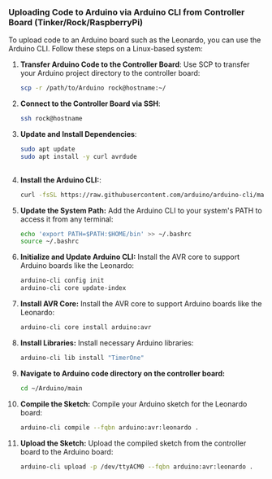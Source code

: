 ### Uploading Code to Arduino via Arduino CLI from Controller Board (Tinker/Rock/RaspberryPi)

To upload code to an Arduino board such as the Leonardo, you can use the Arduino CLI. Follow these steps on a Linux-based system:

1. **Transfer Arduino Code to the Controller Board**:
   Use SCP to transfer your Arduino project directory to the controller board:
   ```bash
   scp -r /path/to/Arduino rock@hostname:~/

2. **Connect to the Controller Board via SSH**:
    ```bash
    ssh rock@hostname

3. **Update and Install Dependencies**:
   ```bash
   sudo apt update
   sudo apt install -y curl avrdude
 
4. **Install the Arduino CLI:**:
    ```bash
    curl -fsSL https://raw.githubusercontent.com/arduino/arduino-cli/master/install.sh | sh

5. **Update the System Path:** Add the Arduino CLI to your system's PATH to access it from any terminal:
    ```bash
    echo 'export PATH=$PATH:$HOME/bin' >> ~/.bashrc
    source ~/.bashrc

6. **Initialize and Update Arduino CLI:** Install the AVR core to support Arduino boards like the Leonardo:
    ```bash
    arduino-cli config init
    arduino-cli core update-index

7. **Install AVR Core:** Install the AVR core to support Arduino boards like the Leonardo:
    ```bash
    arduino-cli core install arduino:avr

8. **Install Libraries:** Install necessary Arduino libraries:
    ```bash
    arduino-cli lib install "TimerOne"

9. **Navigate to Arduino code directory on the controller board:** 
    ```bash
    cd ~/Arduino/main

10. **Compile the Sketch:**  Compile your Arduino sketch for the Leonardo board:
    ```bash
    arduino-cli compile --fqbn arduino:avr:leonardo .

11. **Upload the Sketch:** Upload the compiled sketch from the controller board to the Arduino board:
    ```bash
    arduino-cli upload -p /dev/ttyACM0 --fqbn arduino:avr:leonardo .



